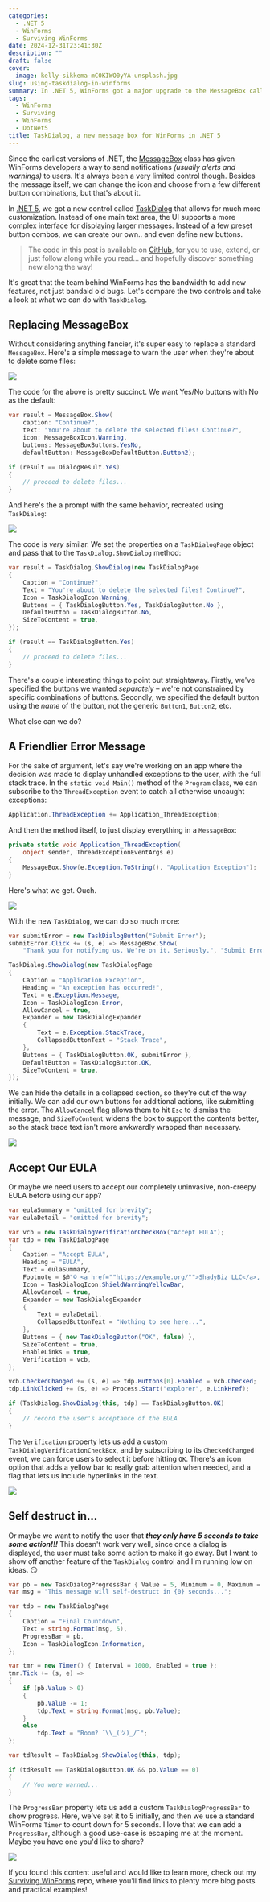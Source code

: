 ```yaml
---
categories:
  - .NET 5
  - WinForms
  - Surviving WinForms
date: 2024-12-31T23:41:30Z
description: ""
draft: false
cover:
  image: kelly-sikkema-mC0KIWO0yYA-unsplash.jpg
slug: using-taskdialog-in-winforms
summary: In .NET 5, WinForms got a major upgrade to the MessageBox called TaskDialog. It's way more flexible and powerful - let's check it out!
tags:
  - WinForms
  - Surviving
  - WinForms
  - DotNet5
title: TaskDialog, a new message box for WinForms in .NET 5
---
```

Since the earliest versions of .NET, the [MessageBox](https://learn.microsoft.com/en-us/dotnet/api/system.windows.forms.messagebox) class has given WinForms developers a way to send notifications _(usually alerts and warnings)_ to users. It's always been a very limited control though. Besides the message itself, we can change the icon and choose from a few different button combinations, but that's about it.

In [.NET 5](https://learn.microsoft.com/en-us/dotnet/desktop/winforms/whats-new/net50?view=netdesktop-9.0#new-controls), we got a new control called [TaskDialog](https://learn.microsoft.com/en-us/dotnet/api/system.windows.forms.taskdialog) that allows for much more customization. Instead of one main text area, the UI supports a more complex interface for displaying larger messages. Instead of a few preset button combos, we can create our own.. and even define new buttons.

> The code in this post is available on [GitHub](https://github.com/grantwinney/Surviving-WinForms/tree/master/.NET%2005/TaskDialogSample?ref=grantwinney.com), for you to use, extend, or just follow along while you read... and hopefully discover something new along the way!

It's great that the team behind WinForms has the bandwidth to add new features, not just bandaid old bugs. Let's compare the two controls and take a look at what we can do with `TaskDialog`.

## Replacing MessageBox

Without considering anything fancier, it's super easy to replace a standard `MessageBox`. Here's a simple message to warn the user when they're about to delete some files:

![](https://grantwinney.com/content/images/2024/12/image-12.png)

The code for the above is pretty succinct. We want Yes/No buttons with No as the default:

```csharp
var result = MessageBox.Show(
    caption: "Continue?",
    text: "You're about to delete the selected files! Continue?",
    icon: MessageBoxIcon.Warning,
    buttons: MessageBoxButtons.YesNo,
    defaultButton: MessageBoxDefaultButton.Button2);

if (result == DialogResult.Yes)
{
    // proceed to delete files...
}
```

And here's the a prompt with the same behavior, recreated using `TaskDialog`:

![](https://grantwinney.com/content/images/2024/12/image-11.png)

The code is _very_ similar. We set the properties on a `TaskDialogPage` object and pass that to the `TaskDialog.ShowDialog` method:

```csharp
var result = TaskDialog.ShowDialog(new TaskDialogPage
{
    Caption = "Continue?",
    Text = "You're about to delete the selected files! Continue?",
    Icon = TaskDialogIcon.Warning,
    Buttons = { TaskDialogButton.Yes, TaskDialogButton.No },
    DefaultButton = TaskDialogButton.No,
    SizeToContent = true,
});

if (result == TaskDialogButton.Yes)
{
    // proceed to delete files...
}
```

There's a couple interesting things to point out straightaway. Firstly, we've specified the buttons we wanted _separately_ – we're not constrained by specific combinations of buttons. Secondly, we specified the default button using the _name_ of the button, not the generic `Button1`, `Button2`, etc.

What else can we do?

## A Friendlier Error Message

For the sake of argument, let's say we're working on an app where the decision was made to display unhandled exceptions to the user, with the full stack trace. In the `static void Main()` method of the `Program` class, we can subscribe to the `ThreadException` event to catch all otherwise uncaught exceptions:

```csharp
Application.ThreadException += Application_ThreadException;
```

And then the method itself, to just display everything in a `MessageBox`:

```csharp
private static void Application_ThreadException(
    object sender, ThreadExceptionEventArgs e)
{
    MessageBox.Show(e.Exception.ToString(), "Application Exception");
}
```

Here's what we get. Ouch.

![](https://grantwinney.com/content/images/2024/12/image-13.png)

With the new `TaskDialog`, we can do so much more:

```csharp
var submitError = new TaskDialogButton("Submit Error");
submitError.Click += (s, e) => MessageBox.Show(
    "Thank you for notifying us. We're on it. Seriously.", "Submit Error");

TaskDialog.ShowDialog(new TaskDialogPage
{
    Caption = "Application Exception",
    Heading = "An exception has occurred!",
    Text = e.Exception.Message,
    Icon = TaskDialogIcon.Error,
    AllowCancel = true,
    Expander = new TaskDialogExpander
    {
        Text = e.Exception.StackTrace,
        CollapsedButtonText = "Stack Trace",
    },
    Buttons = { TaskDialogButton.OK, submitError },
    DefaultButton = TaskDialogButton.OK,
    SizeToContent = true,
});
```

We can hide the details in a collapsed section, so they're out of the way initially. We can add our own buttons for additional actions, like submitting the error. The `AllowCancel` flag allows them to hit `Esc` to dismiss the message, and `SizeToContent` widens the box to support the contents better, so the stack trace text isn't more awkwardly wrapped than necessary.

![](https://grantwinney.com/content/images/2024/12/m5Y8utQh4u.gif)

## Accept Our EULA

Or maybe we need users to accept our completely uninvasive, non-creepy EULA before using our app?

```csharp
var eulaSummary = "omitted for brevity";
var eulaDetail = "omitted for brevity";

var vcb = new TaskDialogVerificationCheckBox("Accept EULA");
var tdp = new TaskDialogPage
{
    Caption = "Accept EULA",
    Heading = "EULA",
    Text = eulaSummary,
    Footnote = $@"© <a href=""https://example.org/"">ShadyBiz LLC</a>, 2013 - {DateTime.Now.Year}",
    Icon = TaskDialogIcon.ShieldWarningYellowBar,
    AllowCancel = true,
    Expander = new TaskDialogExpander
    {
        Text = eulaDetail,
        CollapsedButtonText = "Nothing to see here...",
    },
    Buttons = { new TaskDialogButton("OK", false) },
    SizeToContent = true,
    EnableLinks = true,
    Verification = vcb,
};

vcb.CheckedChanged += (s, e) => tdp.Buttons[0].Enabled = vcb.Checked;
tdp.LinkClicked += (s, e) => Process.Start("explorer", e.LinkHref);

if (TaskDialog.ShowDialog(this, tdp) == TaskDialogButton.OK)
{
    // record the user's acceptance of the EULA
}
```

The `Verification` property lets us add a custom `TaskDialogVerificationCheckBox`, and by subscribing to its `CheckedChanged` event, we can force users to select it before hitting `OK`. There's an icon option that adds a yellow bar to really grab attention when needed, and a flag that lets us include hyperlinks in the text.

![](https://grantwinney.com/content/images/2024/12/ffTco6IDxq.gif)

## Self destruct in...

Or maybe we want to notify the user that _**they only have 5 seconds to take some action!!!**_ This doesn't work very well, since once a dialog is displayed, the user must take some action to make it go away. But I want to show off another feature of the `TaskDialog` control and I'm running low on ideas. 😏

```csharp
var pb = new TaskDialogProgressBar { Value = 5, Minimum = 0, Maximum = 5 };
var msg = "This message will self-destruct in {0} seconds...";

var tdp = new TaskDialogPage
{
    Caption = "Final Countdown",
    Text = string.Format(msg, 5),
    ProgressBar = pb,
    Icon = TaskDialogIcon.Information,
};

var tmr = new Timer() { Interval = 1000, Enabled = true };
tmr.Tick += (s, e) =>
{
    if (pb.Value > 0)
    {
        pb.Value -= 1;
        tdp.Text = string.Format(msg, pb.Value);
    }
    else
        tdp.Text = "Boom? ¯\\_(ツ)_/¯";
};

var tdResult = TaskDialog.ShowDialog(this, tdp);

if (tdResult == TaskDialogButton.OK && pb.Value == 0)
{
    // You were warned...
}
```

The `ProgressBar` property lets us add a custom `TaskDialogProgressBar` to show progress. Here, we've set it to 5 initially, and then we use a standard WinForms `Timer` to count down for 5 seconds. I love that we can add a `ProgressBar`, although a good use-case is escaping me at the moment. Maybe you have one you'd like to share?

![](https://grantwinney.com/content/images/2024/12/eUKr4NsTRr.gif)

If you found this content useful and would like to learn more, check out my [Surviving WinForms](https://github.com/grantwinney/surviving-winforms) repo, where you'll find links to plenty more blog posts and practical examples!